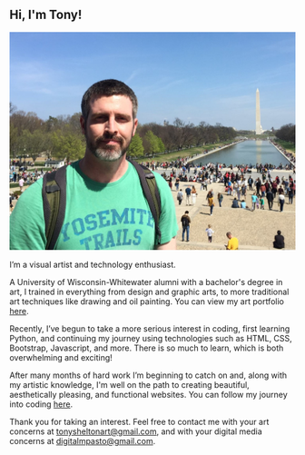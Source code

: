 ## Hi, I'm Tony! 

<img src="Me in DC.jpg" alt="hi" class="inline"/>

I’m a visual artist and technology enthusiast.

A University of Wisconsin-Whitewater alumni with a bachelor's degree in art, I trained in everything from design and graphic arts, to more traditional art techniques like drawing and oil painting.
You can view my art portfolio [here](http://www.tonysheltonart.com/).

Recently, I’ve begun to take a more serious interest in coding, first learning Python, and continuing my journey using technologies such as HTML, CSS, Bootstrap, Javascript, and more. There is so much to learn, which is both overwhelming and exciting!

After many months of hard work I’m beginning to catch on and, along with my artistic knowledge, I'm well on the path to creating beautiful, aesthetically pleasing, and functional websites. You can follow my journey into coding [here](http://www.tonyshelton.com/code_journal/).

Thank you for taking an interest. Feel free to contact me with your art concerns at [tonysheltonart@gmail.com](mailto:tonysheltonart@gmail.com), and with your digital media concerns at [digitalmpasto@gmail.com](mailto:digitalmpasto@gmail.com).
